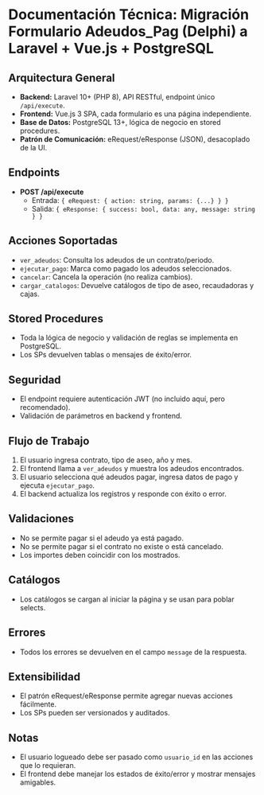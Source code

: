 # Documentación Técnica: Migración Formulario Adeudos_Pag (Delphi) a Laravel + Vue.js + PostgreSQL

## Arquitectura General
- **Backend:** Laravel 10+ (PHP 8), API RESTful, endpoint único `/api/execute`.
- **Frontend:** Vue.js 3 SPA, cada formulario es una página independiente.
- **Base de Datos:** PostgreSQL 13+, lógica de negocio en stored procedures.
- **Patrón de Comunicación:** eRequest/eResponse (JSON), desacoplado de la UI.

## Endpoints
- **POST /api/execute**
  - Entrada: `{ eRequest: { action: string, params: {...} } }`
  - Salida: `{ eResponse: { success: bool, data: any, message: string } }`

## Acciones Soportadas
- `ver_adeudos`: Consulta los adeudos de un contrato/periodo.
- `ejecutar_pago`: Marca como pagado los adeudos seleccionados.
- `cancelar`: Cancela la operación (no realiza cambios).
- `cargar_catalogos`: Devuelve catálogos de tipo de aseo, recaudadoras y cajas.

## Stored Procedures
- Toda la lógica de negocio y validación de reglas se implementa en PostgreSQL.
- Los SPs devuelven tablas o mensajes de éxito/error.

## Seguridad
- El endpoint requiere autenticación JWT (no incluido aquí, pero recomendado).
- Validación de parámetros en backend y frontend.

## Flujo de Trabajo
1. El usuario ingresa contrato, tipo de aseo, año y mes.
2. El frontend llama a `ver_adeudos` y muestra los adeudos encontrados.
3. El usuario selecciona qué adeudos pagar, ingresa datos de pago y ejecuta `ejecutar_pago`.
4. El backend actualiza los registros y responde con éxito o error.

## Validaciones
- No se permite pagar si el adeudo ya está pagado.
- No se permite pagar si el contrato no existe o está cancelado.
- Los importes deben coincidir con los mostrados.

## Catálogos
- Los catálogos se cargan al iniciar la página y se usan para poblar selects.

## Errores
- Todos los errores se devuelven en el campo `message` de la respuesta.

## Extensibilidad
- El patrón eRequest/eResponse permite agregar nuevas acciones fácilmente.
- Los SPs pueden ser versionados y auditados.

## Notas
- El usuario logueado debe ser pasado como `usuario_id` en las acciones que lo requieran.
- El frontend debe manejar los estados de éxito/error y mostrar mensajes amigables.

